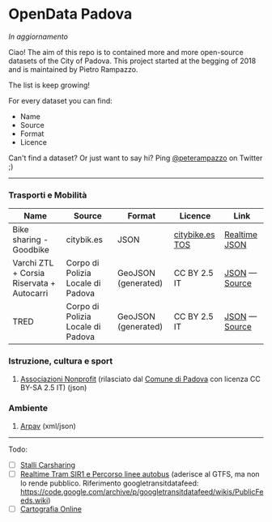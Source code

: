 # OpenData Padova
_In aggiornamento_

Ciao!
The aim of this repo is to contained more and more open-source datasets of the City of Padova.
This project started at the begging of 2018 and is maintained by Pietro Rampazzo.

The list is keep growing!

For every dataset you can find:
* Name
* Source
* Format
* Licence

Can't find a dataset? Or just want to say hi? Ping [@peterampazzo](https://twitter.com/peterampazzo) on Twitter ;)

---
### Trasporti e Mobilità

| Name  | Source | Format | Licence | Link |
| ----- | ------ | ------ | ------- | ---- |
| Bike sharing - Goodbike | citybik.es | JSON | [citybike.es TOS](https://api.citybik.es/v2/) | [Realtime JSON](https://api.citybik.es/v2/networks/goodbike) |
| Varchi ZTL + Corsia Riservata + Autocarri | Corpo di Polizia Locale di Padova | GeoJSON (generated) | CC BY 2.5 IT | [JSON](https://github.com/peterampazzo/OpenData-Padova/blob/master/geojson/varchi.geojson) — [Source](http://www.polizialocalepadova.it/index.php/varchi-ztl) |
| TRED | Corpo di Polizia Locale di Padova | GeoJSON (generated) | CC BY 2.5 IT | [JSON](https://github.com/peterampazzo/OpenData-Padova/blob/master/geojson/t-red.geojson) — [Source](http://www.polizialocalepadova.it/index.php/varchi-ztl) |

### Istruzione, cultura e sport
1. [Associazioni Nonprofit](https://github.com/peterampazzo/OpenData-Padova/blob/master/json/associazioni.json) (rilasciato dal [Comune di Padova](http://www.padovanet.it/noprofit) con licenza CC BY-SA 2.5 IT) (json)

### Ambiente
1. [Arpav](http://www.arpa.veneto.it/dati-ambientali/open-data/dati-arpav-in-formato-xml) (xml/json)
---
Todo:
- [ ] [Stalli Carsharing](http://www.carsharingpadova.it/mappa-stalli)
- [ ] [Realtime Tram SIR1 e Percorso linee autobus](http://www.fsbusitaliaveneto.it/index.php/offerta/dove-sono-i-mezzi) (aderisce al GTFS, ma non lo rende pubblico. Riferimento googletransitdatafeed: https://code.google.com/archive/p/googletransitdatafeed/wikis/PublicFeeds.wiki)
- [ ]  [Cartografia Online](http://cartografia.comune.padova.it/viewer/)
